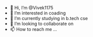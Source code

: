 - 👋 Hi, I’m @Vivek1175
- 👀 I’m interested in coading
- 🌱 I’m currently studying in b.tech cse
- 💞️ I’m looking to collaborate on 
- 📫 How to reach me ...

<!---
Vivek1175/Vivek1175 is a ✨ special ✨ repository because its `README.md` (this file) appears on your GitHub profile.
You can click the Preview link to take a look at your changes.
--->
